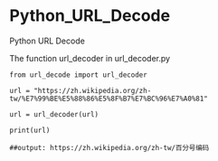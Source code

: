 # Python_URL_Decode

Python URL Decode

The function url_decoder in url_decoder.py

```
from url_decode import url_decoder

url = "https://zh.wikipedia.org/zh-tw/%E7%99%BE%E5%88%86%E5%8F%B7%E7%BC%96%E7%A0%81"

url = url_decoder(url)

print(url)

##output: https://zh.wikipedia.org/zh-tw/百分号编码
```
